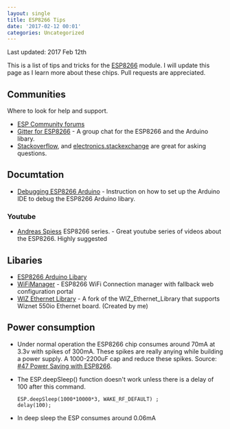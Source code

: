 ```yaml
---
layout: single
title: ESP8266 Tips
date: '2017-02-12 00:01'
categories: Uncategorized
---
```


Last updated: 2017 Feb 12th 

This is a list of tips and tricks for the [ESP8266](https://en.wikipedia.org/wiki/ESP8266) module. I will update this page as I learn more about these chips. Pull requests are appreciated.

## Communities
Where to look for help and support. 

- [ESP Community forums](http://www.esp8266.com/viewforum.php?f=25) 
- [Gitter for ESP8266](https://gitter.im/esp8266/Arduino) - A group chat for the ESP8266 and the Arduino libary. 
- [Stackoverflow](https://stackoverflow.com/questions/tagged/esp8266), and [electronics.stackexchange](https://electronics.stackexchange.com/questions/tagged/esp8266) are great for asking questions. 

## Documtation 

- [Debugging ESP8266 Arduino](https://github.com/esp8266/Arduino/blob/master/doc/Troubleshooting/debugging.md) - Instruction on how to set up the Arduino IDE to debug the ESP8266 Arduino libary. 

### Youtube 

- [Andreas Spiess](https://www.youtube.com/playlist?list=PL3XBzmAj53Rlu3Byy_GkqG6b-nwEpWku0) ESP8266 series. - Great youtube series of videos about the ESP8266. Highly suggested

## Libaries 

- [ESP8266 Arduino Libary](https://github.com/esp8266/Arduino)
- [WiFiManager](https://github.com/tzapu/WiFiManager) - ESP8266 WiFi Connection manager with fallback web configuration portal
- [WIZ Ethernet Library](https://github.com/funvill/WIZ_Ethernet_Library) - A fork of the WIZ_Ethernet_Library that supports Wiznet 550io Ethernet board. (Created by me)

## Power consumption 

- Under normal operation the ESP8266 chip consumes around 70mA at 3.3v with spikes of 300mA. These spikes are really anying while building a power supply. A 1000-2200uF cap and reduce these spikes. Source: [#47 Power Saving with ESP8266](https://www.youtube.com/watch?v=6SdyImetbp8). 
- The ESP.deepSleep() function doesn't work unless there is a delay of 100 after this command. 
  
  ~~~~
  ESP.deepSleep(1000*10000*3, WAKE_RF_DEFAULT) ; 
  delay(100); 
  ~~~~
  
- In deep sleep the ESP consumes around 0.06mA

